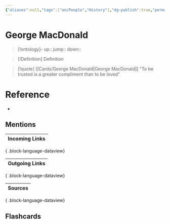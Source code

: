 ```yaml
---
{"aliases":null,"tags":["on/People","History"],"dg-publish":true,"permalink":"/cards/george-mac-donald/","dgPassFrontmatter":true}
---
```


# George MacDonald

> [!ontology]-
> up:: 
> jump:: 
> down:: 

> [!Definition] Definition

> [!quote] [[Cards/George MacDonald\|George MacDonald]]
> "To be trusted is a greater compliment than to be loved"

# Reference

- 

## Mentions

| Incoming Links |
| -------------- |

{ .block-language-dataview}

| Outgoing Links |
| -------------- |

{ .block-language-dataview}

| Sources |
| ------- |

{ .block-language-dataview}

## Flashcards